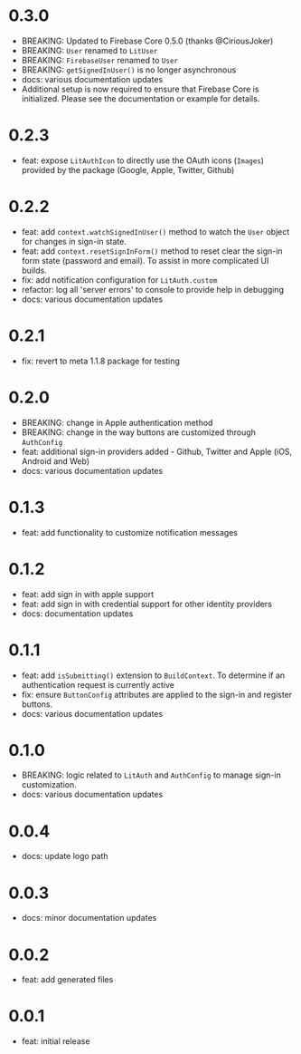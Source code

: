 # 0.3.0
- BREAKING: Updated to Firebase Core 0.5.0 (thanks @CiriousJoker)
- BREAKING: `User` renamed to `LitUser`
- BREAKING: `FirebaseUser` renamed to `User`
- BREAKING: `getSignedInUser()` is no longer asynchronous
- docs: various documentation updates
- Additional setup is now required to ensure that Firebase Core is initialized. Please see the documentation or example for details.

# 0.2.3

- feat: expose `LitAuthIcon` to directly use the OAuth icons (`Images`) provided by the package (Google, Apple, Twitter, Github)

# 0.2.2

- feat: add `context.watchSignedInUser()` method to watch the `User` object for changes in sign-in state.
- feat: add `context.resetSignInForm()` method to reset clear the sign-in form state (password and email). To assist in more complicated UI builds.
- fix: add notification configuration for `LitAuth.custom`
- refactor: log all 'server errors' to console to provide help in debugging
- docs: various documentation updates

# 0.2.1

- fix: revert to meta 1.1.8 package for testing

# 0.2.0

- BREAKING: change in Apple authentication method
- BREAKING: change in the way buttons are customized through `AuthConfig`
- feat: additional sign-in providers added - Github, Twitter and Apple (iOS, Android and Web)
- docs: various documentation updates

# 0.1.3

- feat: add functionality to customize notification messages

# 0.1.2

- feat: add sign in with apple support
- feat: add sign in with credential support for other identity providers
- docs: documentation updates

# 0.1.1

- feat: add `isSubmitting()` extension to `BuildContext`. To determine if an authentication request is currently active
- fix: ensure `ButtonConfig` attributes are applied to the sign-in and register buttons.
- docs: various documentation updates

# 0.1.0

- BREAKING: logic related to `LitAuth` and `AuthConfig` to manage sign-in customization.
- docs: various documentation updates

# 0.0.4

- docs: update logo path

# 0.0.3

- docs: minor documentation updates

# 0.0.2

- feat: add generated files

# 0.0.1

- feat: initial release

